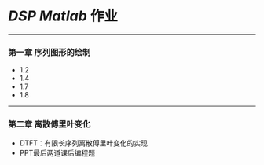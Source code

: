 # *DSP Matlab* 作业

***

### 第一章  序列图形的绘制

* 1.2
* 1.4
* 1.7
* 1.8



***

###  第二章  离散傅里叶变化

* DTFT：有限长序列离散傅里叶变化的实现
* PPT最后两道课后编程题

